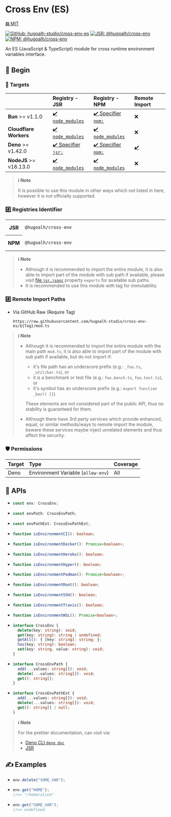 # Cross Env (ES)

[**⚖️** MIT](./LICENSE.md)

[![GitHub: hugoalh-studio/cross-env-es](https://img.shields.io/github/v/release/hugoalh-studio/cross-env-es?label=hugoalh-studio/cross-env-es&labelColor=181717&logo=github&logoColor=ffffff&sort=semver&style=flat "GitHub: hugoalh-studio/cross-env-es")](https://github.com/hugoalh-studio/cross-env-es)
[![JSR: @hugoalh/cross-env](https://img.shields.io/jsr/v/@hugoalh/cross-env?label=JSR%20@hugoalh/cross-env&labelColor=F7DF1E&logoColor=000000&style=flat "JSR: @hugoalh/cross-env")](https://jsr.io/@hugoalh/cross-env)
[![NPM: @hugoalh/cross-env](https://img.shields.io/npm/v/@hugoalh/cross-env?label=@hugoalh/cross-env&labelColor=CB3837&logo=npm&logoColor=ffffff&style=flat "NPM: @hugoalh/cross-env")](https://www.npmjs.com/package/@hugoalh/cross-env)

An ES (JavaScript & TypeScript) module for cross runtime environment variables interface.

## 🔰 Begin

### 🎯 Targets

|  | **Registry - JSR** | **Registry - NPM** | **Remote Import** |
|:--|:--|:--|:--|
| **Bun** >= v1.1.0 | [✔️ `node_modules`](https://jsr.io/docs/npm-compatibility) | [✔️ Specifier `npm:`](https://bun.sh/docs/runtime/autoimport) | ❌ |
| **Cloudflare Workers** | [✔️ `node_modules`](https://jsr.io/docs/with/cloudflare-workers) | [✔️ `node_modules`](https://docs.npmjs.com/using-npm-packages-in-your-projects) | ❌ |
| **Deno** >= v1.42.0 | [✔️ Specifier `jsr:`](https://jsr.io/docs/with/deno) | [✔️ Specifier `npm:`](https://docs.deno.com/runtime/manual/node/npm_specifiers) | [✔️](https://docs.deno.com/runtime/manual/basics/modules/#remote-import) |
| **NodeJS** >= v16.13.0 | [✔️ `node_modules`](https://jsr.io/docs/with/node) | [✔️ `node_modules`](https://docs.npmjs.com/using-npm-packages-in-your-projects) | ❌ |

> **ℹ️ Note**
>
> It is possible to use this module in other ways which not listed in here, however it is not officially supported.

### #️⃣ Registries Identifier

<table>
<tr>
<th>JSR</th>
<td width="100%">

```
@hugoalh/cross-env
```

</td>
</tr>
<tr>
<th>NPM</th>
<td width="100%">

```
@hugoalh/cross-env
```

</td>
</tr>
</table>

> **ℹ️ Note**
>
> - Although it is recommended to import the entire module, it is also able to import part of the module with sub path if available, please visit [file `jsr.jsonc`](./jsr.jsonc) property `exports` for available sub paths.
> - It is recommended to use this module with tag for immutability.

### #️⃣ Remote Import Paths

- Via GitHub Raw (Require Tag)
  ```
  https://raw.githubusercontent.com/hugoalh-studio/cross-env-es/${Tag}/mod.ts
  ```

> **ℹ️ Note**
>
> - Although it is recommended to import the entire module with the main path `mod.ts`, it is also able to import part of the module with sub path if available, but do not import if:
>
>   - it's file path has an underscore prefix (e.g.: `_foo.ts`, `_util/bar.ts`), or
>   - it is a benchmark or test file (e.g.: `foo.bench.ts`, `foo.test.ts`), or
>   - it's symbol has an underscore prefix (e.g.: `export function _baz() {}`).
>
>   These elements are not considered part of the public API, thus no stability is guaranteed for them.
> - Although there have 3rd party services which provide enhanced, equal, or similar methods/ways to remote import the module, beware these services maybe inject unrelated elements and thus affect the security.

### 🛡️ Permissions

| **Target** | **Type** | **Coverage** |
|:--|:--|:--|
| Deno | Environment Variable (`allow-env`) | All |

## 🧩 APIs

- ```ts
  const env: CrossEnv;
  ```
- ```ts
  const envPath: CrossEnvPath;
  ```
- ```ts
  const envPathExt: CrossEnvPathExt;
  ```
- ```ts
  function isEnvironmentCI(): boolean;
  ```
- ```ts
  function isEnvironmentDocker(): Promise<boolean>;
  ```
- ```ts
  function isEnvironmentHeroku(): boolean;
  ```
- ```ts
  function isEnvironmentHyper(): boolean;
  ```
- ```ts
  function isEnvironmentPodman(): Promise<boolean>;
  ```
- ```ts
  function isEnvironmentRoot(): boolean;
  ```
- ```ts
  function isEnvironmentSSH(): boolean;
  ```
- ```ts
  function isEnvironmentTravis(): boolean;
  ```
- ```ts
  function isEnvironmentWSL(): Promise<boolean>;
  ```
- ```ts
  interface CrossEnv {
    delete(key: string): void;
    get(key: string): string | undefined;
    getAll(): { [key: string]: string; };
    has(key: string): boolean;
    set(key: string, value: string): void;
  }
  ```
- ```ts
  interface CrossEnvPath {
    add(...values: string[]): void;
    delete(...values: string[]): void;
    get(): string[];
  }
  ```
- ```ts
  interface CrossEnvPathExt {
    add(...values: string[]): void;
    delete(...values: string[]): void;
    get(): string[] | null;
  }
  ```

> **ℹ️ Note**
>
> For the prettier documentation, can visit via:
>
> - [Deno CLI `deno doc`](https://deno.land/manual/tools/documentation_generator)
> - [JSR](https://jsr.io/@hugoalh/cross-env)

## ✍️ Examples

- ```ts
  env.delete("SOME_VAR");
  ```
- ```ts
  env.get("HOME");
  //=> "/home/alice"
  ```
- ```ts
  env.get("SOME_VAR");
  //=> undefined
  ```
